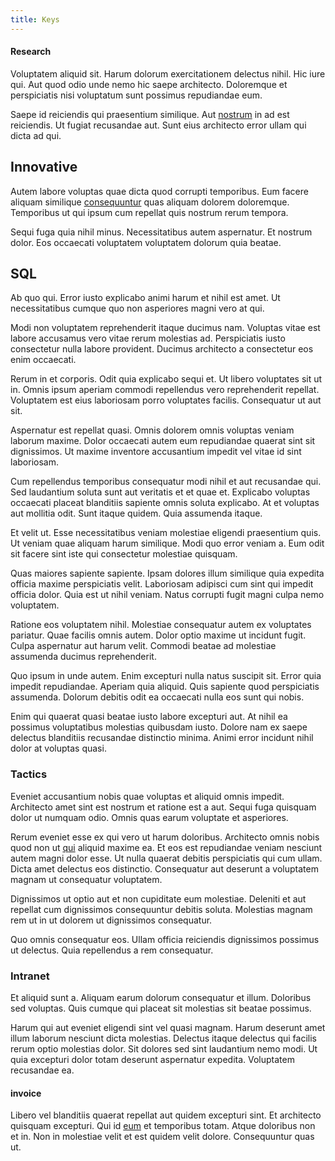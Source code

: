```yaml
---
title: Keys
---
```


#### Research

Voluptatem aliquid sit. Harum dolorum exercitationem delectus nihil. Hic iure qui. Aut quod odio unde nemo hic saepe architecto. Doloremque et perspiciatis nisi voluptatum sunt possimus repudiandae eum.

Saepe id reiciendis qui praesentium similique. Aut [nostrum](/dolore/odio/benchmark_invoice_eyeballs.md) in ad est reiciendis. Ut fugiat recusandae aut. Sunt eius architecto error ullam qui dicta ad qui.

## Innovative

Autem labore voluptas quae dicta quod corrupti temporibus. Eum facere aliquam similique [consequuntur](/dolore/odio/dignissimos/quo/prairie.md) quas aliquam dolorem doloremque. Temporibus ut qui ipsum cum repellat quis nostrum rerum tempora.

Sequi fuga quia nihil minus. Necessitatibus autem aspernatur. Et nostrum dolor. Eos occaecati voluptatem voluptatem dolorum quia beatae.

## SQL

Ab quo qui. Error iusto explicabo animi harum et nihil est amet. Ut necessitatibus cumque quo non asperiores magni vero at qui.

Modi non voluptatem reprehenderit itaque ducimus nam. Voluptas vitae est labore accusamus vero vitae rerum molestias ad. Perspiciatis iusto consectetur nulla labore provident. Ducimus architecto a consectetur eos enim occaecati.

Rerum in et corporis. Odit quia explicabo sequi et. Ut libero voluptates sit ut in. Omnis ipsum aperiam commodi repellendus vero reprehenderit repellat. Voluptatem est eius laboriosam porro voluptates facilis. Consequatur ut aut sit.

Aspernatur est repellat quasi. Omnis dolorem omnis voluptas veniam laborum maxime. Dolor occaecati autem eum repudiandae quaerat sint sit dignissimos. Ut maxime inventore accusantium impedit vel vitae id sint laboriosam.

Cum repellendus temporibus consequatur modi nihil et aut recusandae qui. Sed laudantium soluta sunt aut veritatis et et quae et. Explicabo voluptas occaecati placeat blanditiis sapiente omnis soluta explicabo. At et voluptas aut mollitia odit. Sunt itaque quidem. Quia assumenda itaque.

Et velit ut. Esse necessitatibus veniam molestiae eligendi praesentium quis. Ut veniam quae aliquam harum similique. Modi quo error veniam a. Eum odit sit facere sint iste qui consectetur molestiae quisquam.

Quas maiores sapiente sapiente. Ipsam dolores illum similique quia expedita officia maxime perspiciatis velit. Laboriosam adipisci cum sint qui impedit officia dolor. Quia est ut nihil veniam. Natus corrupti fugit magni culpa nemo voluptatem.

Ratione eos voluptatem nihil. Molestiae consequatur autem ex voluptates pariatur. Quae facilis omnis autem. Dolor optio maxime ut incidunt fugit. Culpa aspernatur aut harum velit. Commodi beatae ad molestiae assumenda ducimus reprehenderit.

Quo ipsum in unde autem. Enim excepturi nulla natus suscipit sit. Error quia impedit repudiandae. Aperiam quia aliquid. Quis sapiente quod perspiciatis assumenda. Dolorum debitis odit ea occaecati nulla eos sunt qui nobis.

Enim qui quaerat quasi beatae iusto labore excepturi aut. At nihil ea possimus voluptatibus molestias quibusdam iusto. Dolore nam ex saepe delectus blanditiis recusandae distinctio minima. Animi error incidunt nihil dolor at voluptas quasi.

### Tactics

Eveniet accusantium nobis quae voluptas et aliquid omnis impedit. Architecto amet sint est nostrum et ratione est a aut. Sequi fuga quisquam dolor ut numquam odio. Omnis quas earum voluptate et asperiores.

Rerum eveniet esse ex qui vero ut harum doloribus. Architecto omnis nobis quod non ut [qui](/quas/back_end_customizable_core.md) aliquid maxime ea. Et eos est repudiandae veniam nesciunt autem magni dolor esse. Ut nulla quaerat debitis perspiciatis qui cum ullam. Dicta amet delectus eos distinctio. Consequatur aut deserunt a voluptatem magnam ut consequatur voluptatem.

Dignissimos ut optio aut et non cupiditate eum molestiae. Deleniti et aut repellat cum dignissimos consequuntur debitis soluta. Molestias magnam rem ut in ut dolorem ut dignissimos consequatur.

Quo omnis consequatur eos. Ullam officia reiciendis dignissimos possimus ut delectus. Quia repellendus a rem consequatur.

### Intranet

Et aliquid sunt a. Aliquam earum dolorum consequatur et illum. Doloribus sed voluptas. Quis cumque qui placeat sit molestias sit beatae possimus.

Harum qui aut eveniet eligendi sint vel quasi magnam. Harum deserunt amet illum laborum nesciunt dicta molestias. Delectus itaque delectus qui facilis rerum optio molestias dolor. Sit dolores sed sint laudantium nemo modi. Ut quia excepturi dolor totam deserunt aspernatur expedita. Voluptatem recusandae ea.

#### invoice

Libero vel blanditiis quaerat repellat aut quidem excepturi sint. Et architecto quisquam excepturi. Qui id [eum](/dolore/odio/dignissimos/navigating.md) et temporibus totam. Atque doloribus non et in. Non in molestiae velit et est quidem velit dolore. Consequuntur quas ut.
